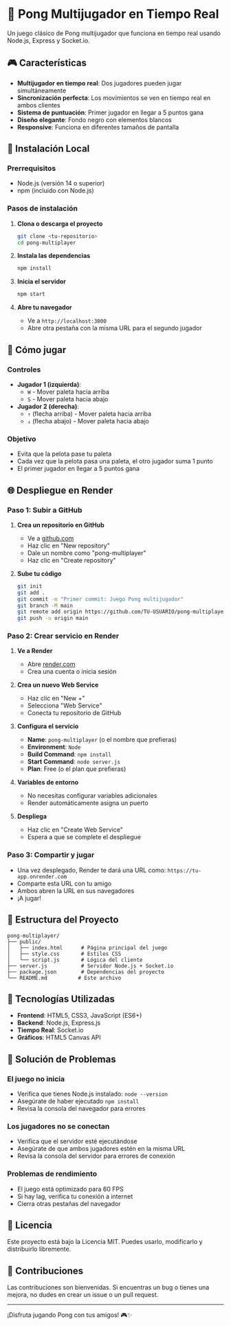 # 🏓 Pong Multijugador en Tiempo Real

Un juego clásico de Pong multijugador que funciona en tiempo real usando Node.js, Express y Socket.io.

## 🎮 Características

- **Multijugador en tiempo real**: Dos jugadores pueden jugar simultáneamente
- **Sincronización perfecta**: Los movimientos se ven en tiempo real en ambos clientes
- **Sistema de puntuación**: Primer jugador en llegar a 5 puntos gana
- **Diseño elegante**: Fondo negro con elementos blancos
- **Responsive**: Funciona en diferentes tamaños de pantalla

## 🚀 Instalación Local

### Prerrequisitos
- Node.js (versión 14 o superior)
- npm (incluido con Node.js)

### Pasos de instalación

1. **Clona o descarga el proyecto**
   ```bash
   git clone <tu-repositorio>
   cd pong-multiplayer
   ```

2. **Instala las dependencias**
   ```bash
   npm install
   ```

3. **Inicia el servidor**
   ```bash
   npm start
   ```

4. **Abre tu navegador**
   - Ve a `http://localhost:3000`
   - Abre otra pestaña con la misma URL para el segundo jugador

## 🎯 Cómo jugar

### Controles
- **Jugador 1 (izquierda)**: 
  - `W` - Mover paleta hacia arriba
  - `S` - Mover paleta hacia abajo
- **Jugador 2 (derecha)**:
  - `↑` (flecha arriba) - Mover paleta hacia arriba
  - `↓` (flecha abajo) - Mover paleta hacia abajo

### Objetivo
- Evita que la pelota pase tu paleta
- Cada vez que la pelota pasa una paleta, el otro jugador suma 1 punto
- El primer jugador en llegar a 5 puntos gana

## 🌐 Despliegue en Render

### Paso 1: Subir a GitHub

1. **Crea un repositorio en GitHub**
   - Ve a [github.com](https://github.com)
   - Haz clic en "New repository"
   - Dale un nombre como "pong-multiplayer"
   - Haz clic en "Create repository"

2. **Sube tu código**
   ```bash
   git init
   git add .
   git commit -m "Primer commit: Juego Pong multijugador"
   git branch -M main
   git remote add origin https://github.com/TU-USUARIO/pong-multiplayer.git
   git push -u origin main
   ```

### Paso 2: Crear servicio en Render

1. **Ve a Render**
   - Abre [render.com](https://render.com)
   - Crea una cuenta o inicia sesión

2. **Crea un nuevo Web Service**
   - Haz clic en "New +"
   - Selecciona "Web Service"
   - Conecta tu repositorio de GitHub

3. **Configura el servicio**
   - **Name**: `pong-multiplayer` (o el nombre que prefieras)
   - **Environment**: `Node`
   - **Build Command**: `npm install`
   - **Start Command**: `node server.js`
   - **Plan**: Free (o el plan que prefieras)

4. **Variables de entorno**
   - No necesitas configurar variables adicionales
   - Render automáticamente asigna un puerto

5. **Despliega**
   - Haz clic en "Create Web Service"
   - Espera a que se complete el despliegue

### Paso 3: Compartir y jugar

- Una vez desplegado, Render te dará una URL como:
  `https://tu-app.onrender.com`
- Comparte esta URL con tu amigo
- Ambos abren la URL en sus navegadores
- ¡A jugar!

## 📁 Estructura del Proyecto

```
pong-multiplayer/
├── public/
│   ├── index.html      # Página principal del juego
│   ├── style.css       # Estilos CSS
│   └── script.js       # Lógica del cliente
├── server.js           # Servidor Node.js + Socket.io
├── package.json        # Dependencias del proyecto
└── README.md          # Este archivo
```

## 🔧 Tecnologías Utilizadas

- **Frontend**: HTML5, CSS3, JavaScript (ES6+)
- **Backend**: Node.js, Express.js
- **Tiempo Real**: Socket.io
- **Gráficos**: HTML5 Canvas API

## 🐛 Solución de Problemas

### El juego no inicia
- Verifica que tienes Node.js instalado: `node --version`
- Asegúrate de haber ejecutado `npm install`
- Revisa la consola del navegador para errores

### Los jugadores no se conectan
- Verifica que el servidor esté ejecutándose
- Asegúrate de que ambos jugadores estén en la misma URL
- Revisa la consola del servidor para errores de conexión

### Problemas de rendimiento
- El juego está optimizado para 60 FPS
- Si hay lag, verifica tu conexión a internet
- Cierra otras pestañas del navegador

## 📝 Licencia

Este proyecto está bajo la Licencia MIT. Puedes usarlo, modificarlo y distribuirlo libremente.

## 🤝 Contribuciones

Las contribuciones son bienvenidas. Si encuentras un bug o tienes una mejora, no dudes en crear un issue o un pull request.

---

¡Disfruta jugando Pong con tus amigos! 🎮✨
